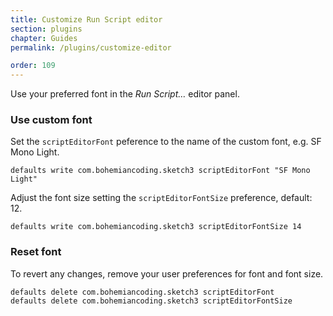 ```yaml
---
title: Customize Run Script editor
section: plugins
chapter: Guides
permalink: /plugins/customize-editor

order: 109
---
```


Use your preferred font in the _Run Script…_ editor panel.

### Use custom font

Set the `scriptEditorFont` peference to the name of the custom font, e.g. SF Mono Light.

```shell
defaults write com.bohemiancoding.sketch3 scriptEditorFont "SF Mono Light"
```

Adjust the font size setting the `scriptEditorFontSize` preference, default: 12.

```shell
defaults write com.bohemiancoding.sketch3 scriptEditorFontSize 14
```

### Reset font

To revert any changes, remove your user preferences for font and font size.

```shell
defaults delete com.bohemiancoding.sketch3 scriptEditorFont
defaults delete com.bohemiancoding.sketch3 scriptEditorFontSize
```
